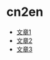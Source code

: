 # cn2en

- [文章1](https://www.hiascend.com/forum/thread-0285141930637307151-1-1.html)
- [文章2](https://www.hiascend.com/forum/thread-0239142272744170010-1-1.html)
- [文章3](https://www.hiascend.com/forum/thread-0281142509291752017-1-1.html)
